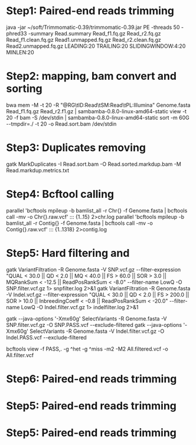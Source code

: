 # Step1: Paired-end reads trimming
java -jar ~/soft/Trimmomatic-0.39/trimmomatic-0.39.jar PE -threads 50 -phred33 -summary Read.summary Read_f1.fq.gz Read_r2.fq.gz Read_f1.clean.fq.gz Read1.unmapped.fq.gz Read_r2.clean.fq.gz Read2.unmapped.fq.gz LEADING:20 TRAILING:20 SLIDINGWINDOW:4:20 MINLEN:20

# Step2: mapping, bam convert and sorting
bwa mem -M -t 20 -R "@RG\tID:Read\tSM:Read\tPL:Illumina" Genome.fasta Read_f1.fq.gz Read_r2.f1.gz | sambamba-0.8.0-linux-amd64-static view -t 20 -f bam -S /dev/stdin | sambamba-0.8.0-linux-amd64-static sort -m 60G --tmpdir=./ -t 20 -o Read.sort.bam /dev/stdin

# Step3: Duplicates removing
gatk MarkDuplicates -I Read.sort.bam -O Read.sorted.markdup.bam -M Read.markdup.metrics.txt

# Step4: Bcftool calling
parallel 'bcftools mpileup -b bamlist_all -r Chr{} -f Genome.fasta | bcftools call -mv -o Chr{}.raw.vcf' ::: {1..15} 2>chr.log
parallel 'bcftools mpileup -b bamlist_all -r Contig{} -f Genome.fasta | bcftools call -mv -o Contig{}.raw.vcf' ::: {1..1318} 2>contig.log

# Step5: Hard filtering and 

gatk VariantFiltration -R Genome.fasta -V SNP.vcf.gz --filter-expression "QUAL < 30.0 || QD < 2.0 || MQ < 40.0 || FS > 60.0 || SOR > 3.0 || MQRankSum < -12.5 || ReadPosRankSum < -8.0" --filter-name LowQ -O SNP.filter.vcf.gz 1> snpfilter.log 2>&1
gatk VariantFiltration -R Genome.fasta -V Indel.vcf.gz --filter-expression "QUAL < 30.0 || QD < 2.0 || FS > 200.0 || SOR > 10.0 || InbreedingCoeff < -0.8 || ReadPosRankSum < -20.0" --filter-name LowQ -O Indel.filter.vcf.gz 1> indelfilter.log 2>&1

gatk --java-options '-Xmx60g' SelectVariants -R Genome.fasta -V SNP.filter.vcf.gz -O SNP.PASS.vcf --exclude-filtered
gatk --java-options '-Xmx60g' SelectVariants -R Genome.fasta -V Indel.filter.vcf.gz -O Indel.PASS.vcf --exclude-filtered 

bcftools view -f PASS,. -g ^het -g ^miss -m2 -M2 All.filtered.vcf -o All.filter.vcf

# Step6: Paired-end reads trimming


# Step5: Paired-end reads trimming


# Step5: Paired-end reads trimming
